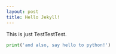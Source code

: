 ```yaml
---
layout: post
title: Hello Jekyll!
---
```


This is just TestTestTest.

```python
print('and also, say hello to python!')
```

